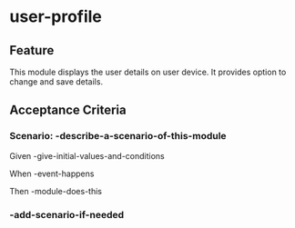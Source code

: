 # user-profile

## Feature

This module displays the user details on user device.
It provides option to change and save details.

## Acceptance Criteria

### Scenario: -describe-a-scenario-of-this-module

  Given -give-initial-values-and-conditions

  When -event-happens

  Then -module-does-this

### -add-scenario-if-needed
